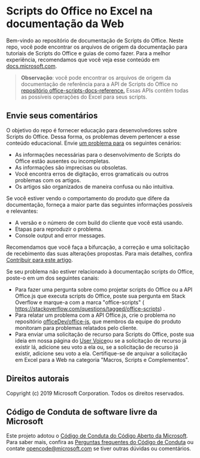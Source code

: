 # <a name="office-scripts-in-excel-on-the-web-documentation"></a>Scripts do Office no Excel na documentação da Web

Bem-vindo ao repositório de documentação de Scripts do Office. Neste repo, você pode encontrar os arquivos de origem da documentação para tutoriais de Scripts do Office e guias de como fazer. Para a melhor experiência, recomendamos que você veja esse conteúdo em [docs.microsoft.com](https://docs.microsoft.com/office/dev/scripts).

> **Observação**: você pode encontrar os arquivos de origem da documentação de referência para a API de Scripts do Office no [repositório office-scripts-docs-reference.](https://github.com/OfficeDev/office-scripts-docs-reference) Essas APIs contêm todas as possíveis operações do Excel para seus scripts.

## <a name="give-us-your-feedback"></a>Envie seus comentários

O objetivo do repo é fornecer educação para desenvolvedores sobre Scripts do Office. Dessa forma, os problemas devem pertencer a esse conteúdo educacional. Envie [um problema para](https://github.com/OfficeDev/office-scripts-docs/issues) os seguintes cenários:

- As informações necessárias para o desenvolvimento de Scripts do Office estão ausentes ou incompletas.
- As informações são imprecisas ou obsoletas.
- Você encontra erros de digitação, erros gramaticais ou outros problemas com os artigos.
- Os artigos são organizados de maneira confusa ou não intuitiva.

Se você estiver vendo o comportamento do produto que difere da documentação, forneça a maior parte das seguintes informações possíveis e relevantes:

- A versão e o número de com build do cliente que você está usando.
- Etapas para reproduzir o problema.
- Console output and error messages.

Recomendamos que você faça a bifurcação, a correção e uma solicitação de recebimento das suas alterações propostas. Para mais detalhes, confira [Contribuir para este artigo](Contributing.md).

Se seu problema não estiver relacionado à documentação scripts do Office, poste-o em um dos seguintes canais:

- Para fazer uma pergunta sobre como projetar scripts do Office ou a API Office.js que executa scripts do Office, poste sua pergunta em Stack Overflow e marque-a com a marca "office-scripts" ( https://stackoverflow.com/questions/tagged/office-scripts) .
- Para relatar um problema com a API Office.js, crie o problema no repositório [officeDev/office-js](https://github.com/OfficeDev/office-js), que membros da equipe do produto monitoram para problemas relatados pelo cliente.
- Para enviar uma solicitação de recurso para Scripts do Office, poste sua ideia em nossa página do [User Voice](https://excel.uservoice.com/forums/274580-excel-for-the-web?category_id=143439)ou se a solicitação de recurso já existir lá, adicione seu voto a ela ou, se a solicitação de recurso já existir, adicione seu voto a ela. Certifique-se de arquivar a solicitação em Excel para a Web na categoria "Macros, Scripts e Complementos".

## <a name="copyright"></a>Direitos autorais

Copyright (c) 2019 Microsoft Corporation. Todos os direitos reservados.

## <a name="microsoft-open-source-code-of-conduct"></a>Código de Conduta de software livre da Microsoft

Este projeto adotou o [Código de Conduta do Código Aberto da Microsoft](https://opensource.microsoft.com/codeofconduct/). Para saber mais, confira as [Perguntas frequentes do Código de Conduta](https://opensource.microsoft.com/codeofconduct/faq/) ou contate [opencode@microsoft.com](mailto:opencode@microsoft.com) se tiver outras dúvidas ou comentários.
